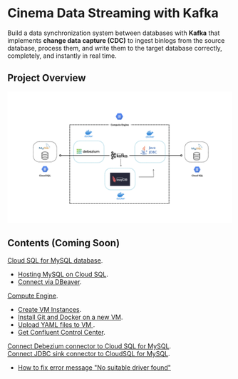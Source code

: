# Cinema Data Streaming with Kafka

Build a data synchronization system between databases with **Kafka** that implements **change data capture (CDC)** to ingest binlogs from the source database, process them, and write them to the target database correctly, completely, and instantly in real time.

## Project Overview
![0](/images/01.png)

## Contents (Coming Soon)
[Cloud SQL for MySQL database](sections/01-cloud-sql-for-mysql-database.md).<br>
- [Hosting MySQL on Cloud SQL](sections/01-cloud-sql-for-mysql-database.md).<br>
- [Connect via DBeaver](sections/01-cloud-sql-for-mysql-database.md).<br>

[Compute Engine](sections/01-cloud-sql-for-mysql-database.md).<br>
- [Create VM Instances](sections/01-cloud-sql-for-mysql-database.md).<br>
- [Install Git and Docker on a new VM](sections/01-cloud-sql-for-mysql-database.md).<br>
- [Upload YAML files to VM ](sections/01-cloud-sql-for-mysql-database.md).<br>
- [Get Confluent Control Center](sections/01-cloud-sql-for-mysql-database.md).<br>

[Connect Debezium connector to Cloud SQL for MySQL](sections/01-cloud-sql-for-mysql-database.md).<br>
[Connect JDBC sink connector to CloudSQL for MySQL](sections/01-cloud-sql-for-mysql-database.md).<br>
- [How to fix error message "No suitable driver found"](sections/01-cloud-sql-for-mysql-database.md)<br>




